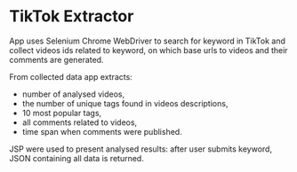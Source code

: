 TikTok Extractor
================

App uses Selenium Chrome WebDriver to search for keyword in TikTok and collect videos ids related to keyword, on which base urls to videos and their comments are generated.

From collected data app extracts: 
* number of analysed videos, 
* the number of unique tags found in videos descriptions,
* 10 most popular tags,
* all comments related to videos,
* time span when comments were published. 

JSP were used to present analysed results: after user submits keyword, JSON containing all data is returned.

